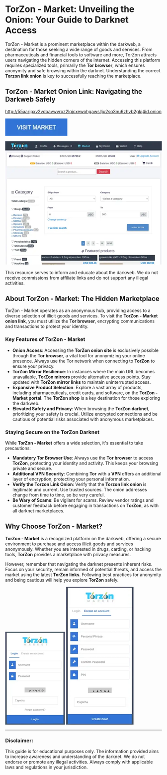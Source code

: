# TorZon - Market: Unveiling the Onion: Your Guide to Darknet Access

TorZon - Market is a prominent marketplace within the darkweb, a destination for those seeking a wide range of goods and services. From pharmaceuticals and financial tools to software and more, TorZon attracts users navigating the hidden corners of the internet. Accessing this platform requires specialized tools, primarily the **Tor browser**, which ensures anonymity and safe browsing within the darknet. Understanding the correct **Torzon link onion** is key to successfully reaching the marketplace.

## TorZon - Market Onion Link: Navigating the Darkweb Safely

http://55aarjpxv2vdoavwvroz2lqjcxewohgawsllju2so3nu6zhvb2gkj4id.onion

[<img src="/input/restore.webp" width="200">](http://55aarjpxv2vdoavwvroz2lqjcxewohgawsllju2so3nu6zhvb2gkj4id.onion)

<a href="http://55aarjpxv2vdoavwvroz2lqjcxewohgawsllju2so3nu6zhvb2gkj4id.onion"><img src="/input/instance.webp" alt="TorZon - Market Onion Link" style="max-width: 100%;"></a>

This resource serves to inform and educate about the darkweb. We do not receive commissions from affiliate links and do not support any illegal activities.

## About TorZon - Market: The Hidden Marketplace

TorZon - Market operates as an anonymous hub, providing access to a diverse selection of illicit goods and services. To visit the **TorZon - Market onion link**, you must utilize the **Tor browser**, encrypting communications and transactions to protect your identity.

### Key Features of TorZon - Market

-   **Onion Access**: Accessing the **TorZon onion site** is exclusively possible through the **Tor browser**, a vital tool for anonymizing your online presence. Always use the Tor network when connecting to **TorZon** to ensure your privacy.
-   **TorZon Mirror Resilience**: In instances where the main URL becomes unavailable, **TorZon mirrors** provide alternative access points. Stay updated with **TorZon mirror links** to maintain uninterrupted access.
-   **Expansive Product Selection**: Explore a vast array of products, including pharmaceuticals, credit cards, and software, on the **TorZon - Market portal**. The **TorZon shop** is a key destination for those exploring the darkweb.
-   **Elevated Safety and Privacy**: When browsing the **TorZon darknet**, prioritizing your safety is crucial. Utilize encrypted connections and be cautious of potential risks associated with anonymous marketplaces.

### Staying Secure on the TorZon Darknet

While **TorZon - Market** offers a wide selection, it's essential to take precautions:

-   **Mandatory Tor Browser Use**: Always use the **Tor browser** to access **TorZon**, protecting your identity and activity. This keeps your browsing private and secure.
-   **Additional VPN Security**: Combining **Tor** with a **VPN** offers an additional layer of encryption, protecting your personal information.
-   **Verify the Torzon Link Onion**: Verify that the **Torzon link onion** is legitimate and current. Use trusted sources. The onion addresses change from time to time, so be very careful.
-   **Be Wary of Scams**: Be vigilant for scams. Review vendor ratings and customer feedback before engaging in transactions on **TorZon**, as with all darknet marketplaces.

## Why Choose TorZon - Market?

**TorZon - Market** is a recognized platform on the darkweb, offering a secure environment to purchase and access illicit goods and services anonymously. Whether you are interested in drugs, carding, or hacking tools, **TorZon** provides a marketplace with privacy measures.

However, remember that navigating the darknet presents inherent risks. Focus on your security, remain informed of potential threats, and access the market using the latest **TorZon links**. Following best practices for anonymity and being cautious will help you explore **TorZon** safely.

<a href="http://55aarjpxv2vdoavwvroz2lqjcxewohgawsllju2so3nu6zhvb2gkj4id.onion"><img src="/input/hold.webp" alt="TorZon - Market Login" style="max-width: 100%;"></a>
<a href="http://55aarjpxv2vdoavwvroz2lqjcxewohgawsllju2so3nu6zhvb2gkj4id.onion"><img src="/input/launchpad.webp" alt="TorZon - Market Register" style="max-width: 100%;"></a>

---

### Disclaimer:

This guide is for educational purposes only. The information provided aims to increase awareness and understanding of the darknet. We do not endorse or promote any illegal activities. Always comply with applicable laws and regulations in your jurisdiction.